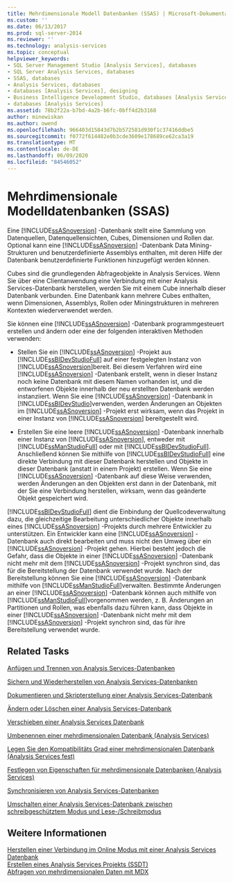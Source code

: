 ```yaml
---
title: Mehrdimensionale Modell Datenbanken (SSAS) | Microsoft-Dokumentation
ms.custom: ''
ms.date: 06/13/2017
ms.prod: sql-server-2014
ms.reviewer: ''
ms.technology: analysis-services
ms.topic: conceptual
helpviewer_keywords:
- SQL Server Management Studio [Analysis Services], databases
- SQL Server Analysis Services, databases
- SSAS, databases
- Analysis Services, databases
- databases [Analysis Services], designing
- Business Intelligence Development Studio, databases [Analysis Services]
- databases [Analysis Services]
ms.assetid: 78b2f22a-b7bd-4a2b-b6fc-0bff4d2b3168
author: minewiskan
ms.author: owend
ms.openlocfilehash: 966403d15843d7b2b572581d930f1c37416ddbe5
ms.sourcegitcommit: f0772f614482e0b3cde3609e178689ce62ca3a19
ms.translationtype: MT
ms.contentlocale: de-DE
ms.lasthandoff: 06/09/2020
ms.locfileid: "84546052"
---
```

# <a name="multidimensional-model-databases-ssas"></a>Mehrdimensionale Modelldatenbanken (SSAS)
  Eine [!INCLUDE[ssASnoversion](../../includes/ssasnoversion-md.md)] -Datenbank stellt eine Sammlung von Datenquellen, Datenquellensichten, Cubes, Dimensionen und Rollen dar. Optional kann eine [!INCLUDE[ssASnoversion](../../includes/ssasnoversion-md.md)] -Datenbank Data Mining-Strukturen und benutzerdefinierte Assemblys enthalten, mit deren Hilfe der Datenbank benutzerdefinierte Funktionen hinzugefügt werden können.  
  
 Cubes sind die grundlegenden Abfrageobjekte in Analysis Services. Wenn Sie über eine Clientanwendung eine Verbindung mit einer Analysis Services-Datenbank herstellen, werden Sie mit einem Cube innerhalb dieser Datenbank verbunden. Eine Datenbank kann mehrere Cubes enthalten, wenn Dimensionen, Assemblys, Rollen oder Miningstrukturen in mehreren Kontexten wiederverwendet werden.  
  
 Sie können eine [!INCLUDE[ssASnoversion](../../includes/ssasnoversion-md.md)] -Datenbank programmgesteuert erstellen und ändern oder eine der folgenden interaktiven Methoden verwenden:  
  
-   Stellen Sie ein [!INCLUDE[ssASnoversion](../../includes/ssasnoversion-md.md)] -Projekt aus [!INCLUDE[ssBIDevStudioFull](../../includes/ssbidevstudiofull-md.md)] auf einer festgelegten Instanz von [!INCLUDE[ssASnoversion](../../includes/ssasnoversion-md.md)]bereit. Bei diesem Verfahren wird eine [!INCLUDE[ssASnoversion](../../includes/ssasnoversion-md.md)] -Datenbank erstellt, wenn in dieser Instanz noch keine Datenbank mit diesem Namen vorhanden ist, und die entworfenen Objekte innerhalb der neu erstellten Datenbank werden instanziiert. Wenn Sie eine [!INCLUDE[ssASnoversion](../../includes/ssasnoversion-md.md)] -Datenbank in [!INCLUDE[ssBIDevStudio](../../includes/ssbidevstudio-md.md)]verwenden, werden Änderungen an Objekten im [!INCLUDE[ssASnoversion](../../includes/ssasnoversion-md.md)] -Projekt erst wirksam, wenn das Projekt in einer Instanz von [!INCLUDE[ssASnoversion](../../includes/ssasnoversion-md.md)] bereitgestellt wird.  
  
-   Erstellen Sie eine leere [!INCLUDE[ssASnoversion](../../includes/ssasnoversion-md.md)] -Datenbank innerhalb einer Instanz von [!INCLUDE[ssASnoversion](../../includes/ssasnoversion-md.md)], entweder mit [!INCLUDE[ssManStudioFull](../../includes/ssmanstudiofull-md.md)] oder mit [!INCLUDE[ssBIDevStudioFull](../../includes/ssbidevstudiofull-md.md)]. Anschließend können Sie mithilfe von [!INCLUDE[ssBIDevStudioFull](../../includes/ssbidevstudiofull-md.md)] eine direkte Verbindung mit dieser Datenbank herstellen und Objekte in dieser Datenbank (anstatt in einem Projekt) erstellen. Wenn Sie eine [!INCLUDE[ssASnoversion](../../includes/ssasnoversion-md.md)] -Datenbank auf diese Weise verwenden, werden Änderungen an den Objekten erst dann in der Datenbank, mit der Sie eine Verbindung herstellen, wirksam, wenn das geänderte Objekt gespeichert wird.  
  
 [!INCLUDE[ssBIDevStudioFull](../../includes/ssbidevstudiofull-md.md)] dient die Einbindung der Quellcodeverwaltung dazu, die gleichzeitige Bearbeitung unterschiedlicher Objekte innerhalb eines [!INCLUDE[ssASnoversion](../../includes/ssasnoversion-md.md)] -Projekts durch mehrere Entwickler zu unterstützen. Ein Entwickler kann eine [!INCLUDE[ssASnoversion](../../includes/ssasnoversion-md.md)] -Datenbank auch direkt bearbeiten und muss nicht den Umweg über ein [!INCLUDE[ssASnoversion](../../includes/ssasnoversion-md.md)] -Projekt gehen. Hierbei besteht jedoch die Gefahr, dass die Objekte in einer [!INCLUDE[ssASnoversion](../../includes/ssasnoversion-md.md)] -Datenbank nicht mehr mit dem [!INCLUDE[ssASnoversion](../../includes/ssasnoversion-md.md)] -Projekt synchron sind, das für die Bereitstellung der Datenbank verwendet wurde. Nach der Bereitstellung können Sie eine [!INCLUDE[ssASnoversion](../../includes/ssasnoversion-md.md)] -Datenbank mithilfe von [!INCLUDE[ssManStudioFull](../../includes/ssmanstudiofull-md.md)]verwalten. Bestimmte Änderungen an einer [!INCLUDE[ssASnoversion](../../includes/ssasnoversion-md.md)] -Datenbank können auch mithilfe von [!INCLUDE[ssManStudioFull](../../includes/ssmanstudiofull-md.md)]vorgenommen werden, z. B. Änderungen an Partitionen und Rollen, was ebenfalls dazu führen kann, dass Objekte in einer [!INCLUDE[ssASnoversion](../../includes/ssasnoversion-md.md)] -Datenbank nicht mehr mit dem [!INCLUDE[ssASnoversion](../../includes/ssasnoversion-md.md)] -Projekt synchron sind, das für ihre Bereitstellung verwendet wurde.  
  
## <a name="related-tasks"></a>Related Tasks  
 [Anfügen und Trennen von Analysis Services-Datenbanken](attach-and-detach-analysis-services-databases.md)  
  
 [Sichern und Wiederherstellen von Analysis Services-Datenbanken](backup-and-restore-of-analysis-services-databases.md)  
  
 [Dokumentieren und Skripterstellung einer Analysis Services-Datenbank](document-and-script-an-analysis-services-database.md)  
  
 [Ändern oder Löschen einer Analysis Services-Datenbank](modify-or-delete-an-analysis-services-database.md)  
  
 [Verschieben einer Analysis Services Datenbank](move-an-analysis-services-database.md)  
  
 [Umbenennen einer mehrdimensionalen Datenbank &#40;Analysis Services&#41;](rename-a-multidimensional-database-analysis-services.md)  
  
 [Legen Sie den Kompatibilitäts Grad einer mehrdimensionalen Datenbank &#40;Analysis Services fest&#41;](compatibility-level-of-a-multidimensional-database-analysis-services.md)  
  
 [Festlegen von Eigenschaften für mehrdimensionale Datenbanken &#40;Analysis Services&#41;](set-multidimensional-database-properties-analysis-services.md)  
  
 [Synchronisieren von Analysis Services-Datenbanken](synchronize-analysis-services-databases.md)  
  
 [Umschalten einer Analysis Services-Datenbank zwischen schreibgeschütztem Modus und Lese-/Schreibmodus](switch-an-analysis-services-database-between-readonly-and-readwrite-modes.md)  
  
## <a name="see-also"></a>Weitere Informationen  
 [Herstellen einer Verbindung im Online Modus mit einer Analysis Services Datenbank](connect-in-online-mode-to-an-analysis-services-database.md)   
 [Erstellen eines Analysis Services Projekts &#40;SSDT&#41;](create-an-analysis-services-project-ssdt.md)   
 [Abfragen von mehrdimensionalen Daten mit MDX](mdx/querying-multidimensional-data-with-mdx.md)  
  
  
